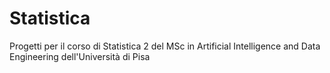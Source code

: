 # Statistica
Progetti per il corso di Statistica 2 del MSc in Artificial Intelligence and Data Engineering dell'Università di Pisa
